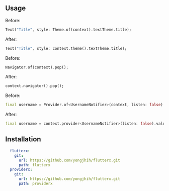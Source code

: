 ## Usage

Before:
```dart
Text("Title", style: Theme.of(context).textTheme.title);
```
After:

```dart
Text("Title", style: context.theme().textTheme.title);
```

Before:

```dart
Navigator.of(context).pop();
```

After:

```dart
context.navigator().pop();
```


Before:

```dart
final username = Provider.of<UsernameNotifier>(context, listen: false).value;
```

After:

```dart
final username = context.provider<UsernameNotifier>(listen: false).value;
```

## Installation

```yml
  flutterx:
    git:
      url: https://github.com/yongjhih/flutterx.git
      path: flutterx
  providerx:
    git:
      url: https://github.com/yongjhih/flutterx.git
      path: providerx
```
